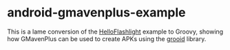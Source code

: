 android-gmavenplus-example
==========================

This is a lame conversion of the [HelloFlashlight](https://github.com/simpligility/android-maven-plugin/tree/master/src/test/projects/helloflashlight) example to Groovy, showing how GMavenPlus can be used to create APKs using the [grooid](http://melix.github.io/blog/2014/06/grooid.html) library.
